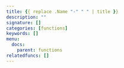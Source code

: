 ```yaml
---
title: {{ replace .Name "-" " " | title }}
description: ""
signature: []
categories: [functions]
keywords: []
menu:
  docs:
    parent: functions
relatedfuncs: []
---
```

